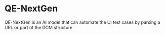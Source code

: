 # QE-NextGen
QE-NextGen is an AI model that can automate the UI test cases by parsing a URL or part of the DOM structure
